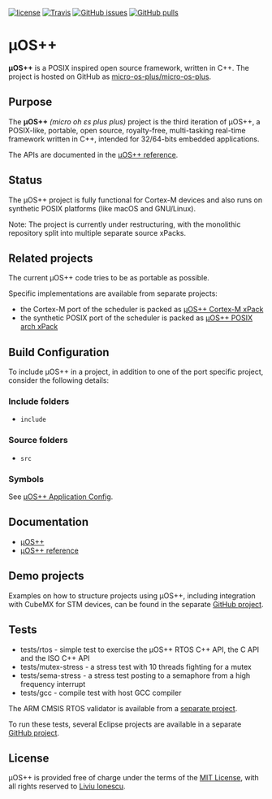 [![license](https://img.shields.io/github/license/micro-os-plus/micro-os-plus)](https://github.com/micro-os-plus/micro-os-plus/blob/xpack/LICENSE)
[![Travis](https://img.shields.io/travis/micro-os-plus/micro-os-plus.svg)](https://travis-ci.org/micro-os-plus/micro-os-plus)
[![GitHub issues](https://img.shields.io/github/issues/micro-os-plus/micro-os-plus.svg)](https://github.com/micro-os-plus/micro-os-plus/issues)
[![GitHub pulls](https://img.shields.io/github/issues-pr/micro-os-plus/micro-os-plus.svg)](https://github.com/micro-os-plus/micro-os-plus/pulls)

# µOS++

**µOS++** is a POSIX inspired open
source framework, written in C++. The project is hosted on
GitHub as
[micro-os-plus/micro-os-plus](https://github.com/micro-os-plus/micro-os-plus).

## Purpose

The **µOS++** _(micro oh ɛs plus plus)_ project is
the third iteration of µOS++, a POSIX-like, portable, open source,
royalty-free, multi-tasking real-time framework written in C++,
intended for 32/64-bits embedded applications.

The APIs are documented in the
[µOS++ reference](http://micro-os-plus.github.io/reference/cmsis-plus/).

## Status

The µOS++ project is fully functional for Cortex-M devices and also runs
on synthetic POSIX platforms (like macOS and GNU/Linux).

Note: The project is currently under restructuring, with the monolithic
repository split into multiple separate source xPacks.

## Related projects

The current µOS++ code tries to be as portable as possible.

Specific implementations are available from separate projects:

- the Cortex-M port of the scheduler is packed as
[µOS++ Cortex-M xPack](https://github.com/micro-os-plus/architecture-cortexm-xpack)
- the synthetic POSIX port of the scheduler is packed as
[µOS++ POSIX arch xPack](https://github.com/micro-os-plus/architecture-posix-xpack)

## Build Configuration

To include µOS++ in a project, in addition to one of the port
specific project, consider the following details:

### Include folders

- `include`

### Source folders

- `src`

### Symbols

See [µOS++ Application Config](http://micro-os-plus.github.io/reference/cmsis-plus/group__cmsis-plus-app-config.html).

## Documentation

- [µOS++](http://micro-os-plus.github.io)
- [µOS++ reference](http://micro-os-plus.github.io/reference/cmsis-plus/)

## Demo projects

Examples on how to structure projects using µOS++, including integration
with CubeMX for STM devices, can be found in the separate
[GitHub project](https://github.com/micro-os-plus/eclipse-demo-projects).

## Tests

- tests/rtos - simple test to exercise the µOS++ RTOS C++ API,
the C API and the ISO C++ API
- tests/mutex-stress - a stress test with 10 threads fighting for a mutex
- tests/sema-stress - a stress test posting to a semaphore from a high
frequency interrupt
- tests/gcc - compile test with host GCC compiler

The ARM CMSIS RTOS validator is available from a
[separate project](https://github.com/xpacks/arm-cmsis-rtos-validator).

To run these tests, several Eclipse projects are available in a separate
[GitHub project](https://github.com/micro-os-plus/eclipse-test-projects).

## License

µOS++ is provided free of charge under the terms of the
[MIT License](https://opensource.org/licenses/MIT), with all rights reserved to
[Liviu Ionescu](https://github.com/ilg-ul).
